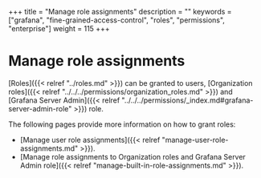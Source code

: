 +++
title = "Manage role assignments"
description = ""
keywords = ["grafana", "fine-grained-access-control", "roles", "permissions", "enterprise"]
weight = 115
+++

# Manage role assignments

[Roles]({{< relref "../roles.md" >}}) can be granted to users, [Organization roles]({{< relref "../../../permissions/organization_roles.md" >}}) and [Grafana Server Admin]({{< relref "../../../permissions/_index.md#grafana-server-admin-role" >}}) role.

The following pages provide more information on how to grant roles:

- [Manage user role assignments]({{< relref "manage-user-role-assignments.md" >}}).
- [Manage role assignments to Organization roles and Grafana Server Admin role]({{< relref "manage-built-in-role-assignments.md" >}}).
